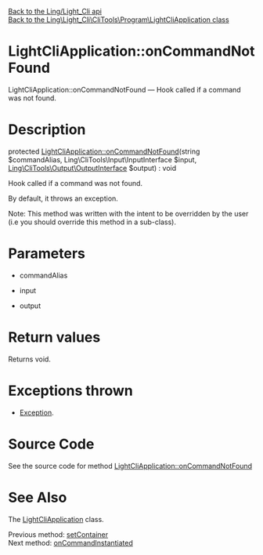 [Back to the Ling/Light_Cli api](https://github.com/lingtalfi/Light_Cli/blob/master/doc/api/Ling/Light_Cli.md)<br>
[Back to the Ling\Light_Cli\CliTools\Program\LightCliApplication class](https://github.com/lingtalfi/Light_Cli/blob/master/doc/api/Ling/Light_Cli/CliTools/Program/LightCliApplication.md)


LightCliApplication::onCommandNotFound
================



LightCliApplication::onCommandNotFound — Hook called if a command was not found.




Description
================


protected [LightCliApplication::onCommandNotFound](https://github.com/lingtalfi/Light_Cli/blob/master/doc/api/Ling/Light_Cli/CliTools/Program/LightCliApplication/onCommandNotFound.md)(string $commandAlias, Ling\CliTools\Input\InputInterface $input, [Ling\CliTools\Output\OutputInterface](https://github.com/lingtalfi/CliTools/blob/master/doc/api/Ling/CliTools/Output/OutputInterface.md) $output) : void




Hook called if a command was not found.

By default, it throws an exception.

Note: This method was written with the intent to be overridden by the user (i.e you should override this method in a sub-class).



Parameters
================


- commandAlias

    

- input

    

- output

    


Return values
================

Returns void.


Exceptions thrown
================

- [Exception](http://php.net/manual/en/class.exception.php).&nbsp;







Source Code
===========
See the source code for method [LightCliApplication::onCommandNotFound](https://github.com/lingtalfi/Light_Cli/blob/master/CliTools/Program/LightCliApplication.php#L94-L199)


See Also
================

The [LightCliApplication](https://github.com/lingtalfi/Light_Cli/blob/master/doc/api/Ling/Light_Cli/CliTools/Program/LightCliApplication.md) class.

Previous method: [setContainer](https://github.com/lingtalfi/Light_Cli/blob/master/doc/api/Ling/Light_Cli/CliTools/Program/LightCliApplication/setContainer.md)<br>Next method: [onCommandInstantiated](https://github.com/lingtalfi/Light_Cli/blob/master/doc/api/Ling/Light_Cli/CliTools/Program/LightCliApplication/onCommandInstantiated.md)<br>

